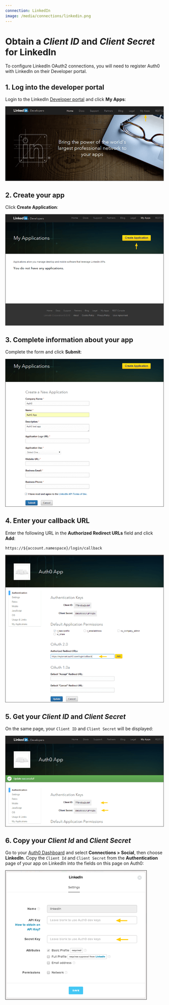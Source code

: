 ```yaml
---
connection: LinkedIn
image: /media/connections/linkedin.png
---
```


# Obtain a *Client ID* and *Client Secret* for LinkedIn

To configure LinkedIn OAuth2 connections, you will need to register Auth0 with LinkedIn on their Developer portal.

## 1. Log into the developer portal

Login to the LinkedIn [Developer portal](http://developer.linkedin.com/) and click **My Apps**:

![](/media/articles/connections/social/linkedin/linkedin-devportal-1.png)

## 2. Create your app

Click **Create Application**:

![](/media/articles/connections/social/linkedin/linkedin-devportal-2.png)

## 3. Complete information about your app

Complete the form and click **Submit**:

![](/media/articles/connections/social/linkedin/linkedin-devportal-3.png)

## 4. Enter your callback URL

Enter the following URL in the **Authorized Redirect URLs** field and click **Add**: 

	https://${account.namespace}/login/callback

![](/media/articles/connections/social/linkedin/linkedin-devportal-4.png)

## 5. Get your *Client ID* and *Client Secret*

On the same page, your `Client ID` and `Client Secret` will be displayed:

![](/media/articles/connections/social/linkedin/linkedin-devportal-5.png)

## 6. Copy your *Client Id* and *Client Secret*

Go to your [Auth0 Dashboard](${uiURL}) and select **Connections > Social**, then choose **LinkedIn**. Copy the `Client Id` and `Client Secret` from the **Authentication** page of your app on LinkedIn into the fields on this page on Auth0:

![](/media/articles/connections/social/linkedin/linkedin-devportal-6.png)
